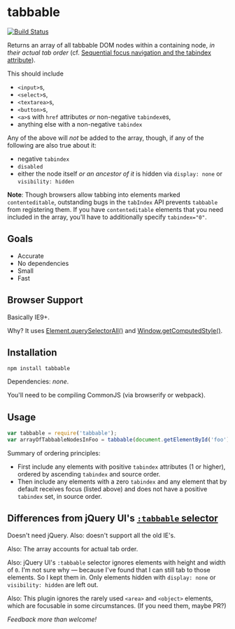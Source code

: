 # tabbable

[![Build Status](https://travis-ci.org/davidtheclark/tabbable.svg?branch=master)](https://travis-ci.org/davidtheclark/tabbable)

Returns an array of all tabbable DOM nodes within a containing node, *in their actual tab order* (cf. [Sequential focus navigation and the tabindex attribute](http://www.w3.org/TR/html5/editing.html#sequential-focus-navigation-and-the-tabindex-attribute)).

This should include

- `<input>`s,
- `<select>`s,
- `<textarea>`s,
- `<button>`s,
- `<a>`s with `href` attributes *or* non-negative `tabindex`es,
- anything else with a non-negative `tabindex`

Any of the above will *not* be added to the array, though, if any of the following are also true about it:
- negative `tabindex`
- `disabled`
- either the node itself *or an ancestor of it* is hidden via `display: none` or `visibility: hidden`

**Note**: Though browsers allow tabbing into elements marked `contenteditable`, outstanding bugs in the `tabIndex` API prevents `tabbable` from registering them. If you have `contenteditable` elements that you need included in the array, you'll have to additionally specify `tabindex="0"`.

## Goals
- Accurate
- No dependencies
- Small
- Fast

## Browser Support

Basically IE9+.

Why? It uses [Element.querySelectorAll()](https://developer.mozilla.org/en-US/docs/Web/API/Element/querySelectorAll) and [Window.getComputedStyle()](https://developer.mozilla.org/en-US/docs/Web/API/Window/getComputedStyle).

## Installation

```
npm install tabbable
```

Dependencies: *none*.

You'll need to be compiling CommonJS (via browserify or webpack).

## Usage

```js
var tabbable = require('tabbable');
var arrayOfTabbableNodesInFoo = tabbable(document.getElementById('foo'));
```

Summary of ordering principles:
- First include any elements with positive `tabindex` attributes (1 or higher), ordered by ascending `tabindex` and source order.
- Then include any elements with a zero `tabindex` and any element that by default receives focus (listed above) and does not have a positive `tabindex` set, in source order.

## Differences from jQuery UI's [`:tabbable` selector](https://api.jqueryui.com/tabbable-selector/)

Doesn't need jQuery. Also: doesn't support all the old IE's.

Also: The array accounts for actual tab order.

Also: jQuery UI's `:tabbable` selector ignores elements with height and width of `0`. I'm not sure why — because I've found that I can still tab to those elements. So I kept them in. Only elements hidden with `display: none` or `visibility: hidden` are left out.

Also: This plugin ignores the rarely used `<area>` and `<object>` elements, which are focusable in some circumstances. (If you need them, maybe PR?)

*Feedback more than welcome!*
